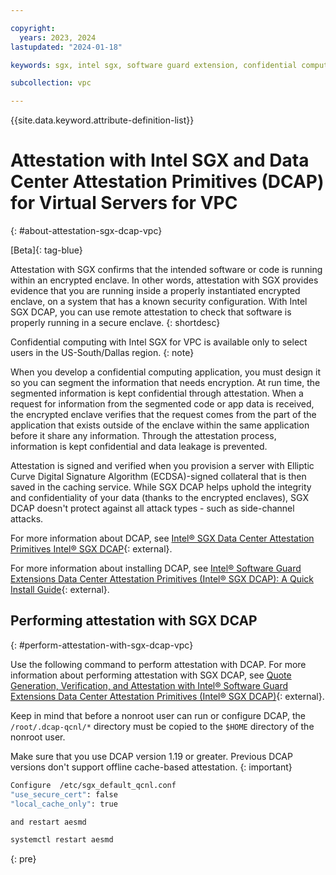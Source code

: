 ```yaml
---

copyright:
  years: 2023, 2024
lastupdated: "2024-01-18"

keywords: sgx, intel sgx, software guard extension, confidential computing, attestation, DCAP, data center attestation primitives

subcollection: vpc

---
```


{{site.data.keyword.attribute-definition-list}}

# Attestation with Intel SGX and Data Center Attestation Primitives (DCAP) for Virtual Servers for VPC
{: #about-attestation-sgx-dcap-vpc}

[Beta]{: tag-blue}

Attestation with SGX confirms that the intended software or code is running within an encrypted enclave. In other words, attestation with SGX provides evidence that you are running inside a properly instantiated encrypted enclave, on a system that has a known security configuration. With Intel SGX DCAP, you can use remote attestation to check that software is properly running in a secure enclave.
{: shortdesc}

Confidential computing with Intel SGX for VPC is available only to select users in the US-South/Dallas region.
{: note}

When you develop a confidential computing application, you must design it so you can segment the information that needs encryption. At run time, the segmented information is kept confidential through attestation. When a request for information from the segmented code or app data is received, the encrypted enclave verifies that the request comes from the part of the application that exists outside of the enclave within the same application before it share any information. Through the attestation process, information is kept confidential and data leakage is prevented.

Attestation is signed and verified when you provision a server with Elliptic Curve Digital Signature Algorithm (ECDSA)-signed collateral that is then saved in the caching service. While SGX DCAP helps uphold the integrity and confidentiality of your data (thanks to the encrypted enclaves), SGX DCAP doesn't protect against all attack types - such as side-channel attacks.

For more information about DCAP, see [Intel® SGX Data Center Attestation
Primitives Intel® SGX DCAP](https://www.intel.com/content/dam/develop/public/us/en/documents/intel-sgx-dcap-ecdsa-orientation.pdf){: external}.

For more information about installing DCAP, see [Intel® Software Guard Extensions Data Center Attestation Primitives (Intel® SGX DCAP): A Quick Install Guide](https://www.intel.com/content/www/us/en/developer/articles/guide/intel-software-guard-extensions-data-center-attestation-primitives-quick-install-guide.html){: external}.

## Performing attestation with SGX DCAP
{: #perform-attestation-with-sgx-dcap-vpc}

Use the following command to perform attestation with DCAP. For more information about performing attestation with SGX DCAP, see [Quote Generation, Verification, and Attestation with Intel® Software Guard Extensions Data Center Attestation Primitives (Intel® SGX DCAP)](https://www.intel.com/content/www/us/en/developer/articles/technical/quote-verification-attestation-with-intel-sgx-dcap.html){: external}.

Keep in mind that before a nonroot user can run or configure DCAP, the `/root/.dcap-qcnl/*` directory must be copied to the `$HOME` directory of the nonroot user.

Make sure that you use DCAP version 1.19 or greater. Previous DCAP versions don't support offline cache-based attestation.
{: important}

   ```sh
   Configure  /etc/sgx_default_qcnl.conf
   "use_secure_cert": false
   "local_cache_only": true

   and restart aesmd

   systemctl restart aesmd
   ```
   {: pre}
